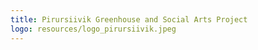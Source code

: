 ```yaml
---
title: Pirursiivik Greenhouse and Social Arts Project
logo: resources/logo_pirursiivik.jpeg
---
```

